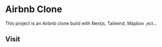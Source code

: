 # Airbnb Clone

This project is an Airbnb clone build with Nextjs, Tailwind, Mapbox ,ect...

## Visit


